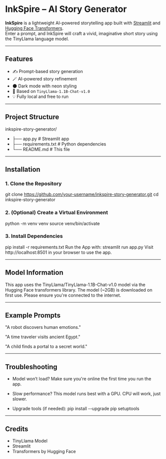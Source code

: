 # InkSpire – AI Story Generator

**InkSpire** is a lightweight AI-powered storytelling app built with [Streamlit](https://streamlit.io/) and [Hugging Face Transformers](https://huggingface.co/docs/transformers).  
Enter a prompt, and InkSpire will craft a vivid, imaginative short story using the TinyLlama language model.

---

## Features

- ✍️ Prompt-based story generation  
- 🪄 AI-powered story refinement  
- 🌑 Dark mode with neon styling  
- 🧠 Based on `TinyLlama-1.1B-Chat-v1.0`  
- 💡 Fully local and free to run  

---

## Project Structure

inkspire-story-generator/
- ├── app.py # Streamlit app
- ├── requirements.txt # Python dependencies
- └── README.md # This file

---

##  Installation

### 1. Clone the Repository

git clone https://github.com/your-username/inkspire-story-generator.git
cd inkspire-story-generator

### 2. (Optional) Create a Virtual Environment
python -m venv venv
source venv/bin/activate

### 3. Install Dependencies
pip install -r requirements.txt
Run the App with: streamlit run app.py
Visit http://localhost:8501 in your browser to use the app.

---

## Model Information
This app uses the TinyLlama/TinyLlama-1.1B-Chat-v1.0 model via the Hugging Face transformers library.
The model (~2GB) is downloaded on first use. Please ensure you're connected to the internet.

---

## Example Prompts
"A robot discovers human emotions."

"A time traveler visits ancient Egypt."

"A child finds a portal to a secret world."

---

## Troubleshooting
- Model won’t load? Make sure you're online the first time you run the app.

- Slow performance? This model runs best with a GPU. CPU will work, just slower.

- Upgrade tools (if needed): pip install --upgrade pip setuptools

---

## Credits
- TinyLlama Model
- Streamlit
- Transformers by Hugging Face
